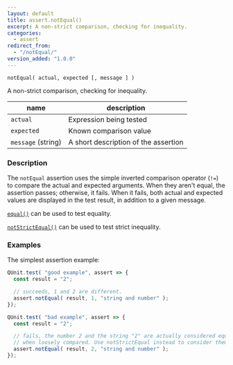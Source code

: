 ```yaml
---
layout: default
title: assert.notEqual()
excerpt: A non-strict comparison, checking for inequality.
categories:
  - assert
redirect_from:
  - "/notEqual/"
version_added: "1.0.0"
---
```


`notEqual( actual, expected [, message ] )`

A non-strict comparison, checking for inequality.

| name | description |
|------|-------------|
| `actual` | Expression being tested |
| `expected` | Known comparison value |
| `message` (string) | A short description of the assertion |

### Description

The `notEqual` assertion uses the simple inverted comparison operator (`!=`) to compare the actual and expected arguments. When they aren't equal, the assertion passes; otherwise, it fails. When it fails, both actual and expected values are displayed in the test result, in addition to a given message.

[`equal()`](./equal.md) can be used to test equality.

[`notStrictEqual()`](./notStrictEqual.md) can be used to test strict inequality.

### Examples

The simplest assertion example:

```js
QUnit.test( "good example", assert => {
  const result = "2";

  // succeeds, 1 and 2 are different.
  assert.notEqual( result, 1, "string and number" );
});

QUnit.test( "bad example", assert => {
  const result = "2";

  // fails, the number 2 and the string "2" are actually considered equal
  // when loosely compared. Use notStrictEqual instead to consider them different
  assert.notEqual( result, 2, "string and number" );
});
```
